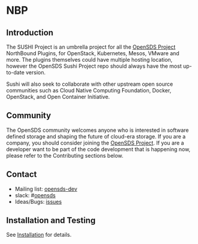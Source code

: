 # NBP

## Introduction

The SUSHI Project is an umbrella project for all the [OpenSDS Project](https://opensds.io/)
NorthBound Plugins, for OpenStack, Kubernetes, Mesos, VMware and more.
The plugins themselves could have multiple hosting location,
however the OpenSDS Sushi Project repo should always have the most up-to-date version.

Sushi will also seek to collaborate with other upstream open source communities
such as Cloud Native Computing Foundation, Docker, OpenStack, and Open Container Initiative.

## Community

The OpenSDS community welcomes anyone who is interested in software defined
storage and shaping the future of cloud-era storage. If you are a company,
you should consider joining the [OpenSDS Project](https://opensds.io/).
If you are a developer want to be part of the code development that is happening
now, please refer to the Contributing sections below.


## Contact

* Mailing list: [opensds-dev](https://groups.google.com/forum/?hl=en#!forum/opensds-dev)
* slack: #[opensds](https://opensds.slack.com)
* Ideas/Bugs: [issues](https://github.com/opensds/nbp/issues)

## Installation and Testing
See [Installation](https://github.com/opensds/nbp/wiki) for details.

